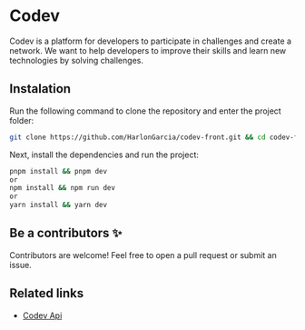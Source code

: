 # Codev

Codev is a platform for developers to participate in challenges and create a network. We want to help developers to improve their skills and learn new technologies by solving challenges.

## Instalation

Run the following command to clone the repository and enter the project folder:

```bash
git clone https://github.com/HarlonGarcia/codev-front.git && cd codev-front
```

Next, install the dependencies and run the project:

```bash
pnpm install && pnpm dev
or
npm install && npm run dev
or
yarn install && yarn dev
```

## Be a contributors :sparkles:

Contributors are welcome! Feel free to open a pull request or submit an issue.

## Related links

* [Codev Api](https://github.com/HarlonGarcia/codev-api)